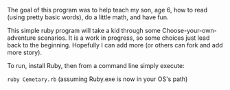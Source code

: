 The goal of this program was to help teach my son, age 6, how to read (using pretty basic words), do a little math, and have fun.

This simple ruby program will take a kid through some Choose-your-own-adventure scenarios.  It is a work in progress, so some choices just lead back to the beginning.  Hopefully I can add more (or others can fork and add more story).

To run, install Ruby, then from a command line simply execute:

<code>ruby Cemetary.rb</code> (assuming Ruby.exe is now in your OS's path)

